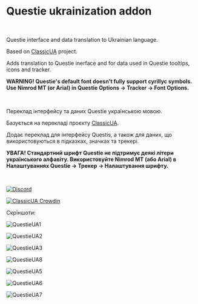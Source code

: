 # Questie ukrainization addon

&nbsp;

Questie interface and data translation to Ukrainian language.

Based on [ClassicUA](https://github.com/greenya/ClassicUA) project.

Adds translation to Questie inerface and for data used in Questie tooltips, icons and tracker.

__WARNING! Questie's default font doesn't fully support cyrillyc symbols. Use Nimrod MT (or Arial) in Questie Options -&gt; Tracker -&gt; Font Options.__

&nbsp;

Переклад інтерфейсу та даних Questie українською мовою.

Базується на перекладі проєкту [ClassicUA](https://github.com/greenya/ClassicUA).

Додає переклад для інтерфейсу Questis, а також для даних, що використовуються в підказках, значках та трекері.

__УВАГА! Стандартний шрифт Questie не підтримує деякі літери українського алфавіту. Використовуйте Nimrod MT (або Arial) в Налаштуваннях Questie -&gt; Трекер -&gt; Налаштування шрифту.__

&nbsp;

[![Discord](https://img.shields.io/badge/Discord-classicua)](https://discord.com/channels/1017729130407678016/1171391344770564106)

[![ClassicUA Crowdin](https://img.shields.io/badge/ClassicUA-Crowdin-1)](https://discord.com/channels/1017729130407678016/1171391344770564106)

Скріншоти:

![QuestieUA1](https://github.com/Jakanis/QuestieUkrainianTranslation/assets/22942162/59ae8284-b66b-4b74-9523-1eb66928000d)

![QuestieUA2](https://github.com/Jakanis/QuestieUkrainianTranslation/assets/22942162/25988434-9147-4006-a625-5b17309e3b1e)

![QuestieUA3](https://github.com/Jakanis/QuestieUkrainianTranslation/assets/22942162/e7f14ef8-5ae1-451b-a67f-7c898fb5d525)

![QuestieUA8](https://github.com/Jakanis/QuestieUkrainianTranslation/assets/22942162/4f139015-3b00-41ff-adb3-77d25b53f4fd)

![QuestieUA5](https://github.com/Jakanis/QuestieUkrainianTranslation/assets/22942162/8ffd068b-cbc5-4f48-a7e1-1481859f1412)

![QuestieUA6](https://github.com/Jakanis/QuestieUkrainianTranslation/assets/22942162/454ae0a5-4b2b-4b5e-883b-d241b4ebc0f1)

![QuestieUA7](https://github.com/Jakanis/QuestieUkrainianTranslation/assets/22942162/cc0103fb-3c31-40b8-a723-7c3e8c1b097e)